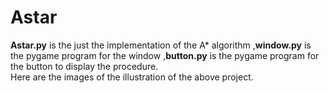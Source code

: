 # Astar
**Astar.py** is the just the implementation of the A* algorithm ,**window.py** is the pygame program for the window ,**button.py** is the pygame program for the button to display the procedure.<br/>
Here are the images of the illustration of the above project.<br/>

